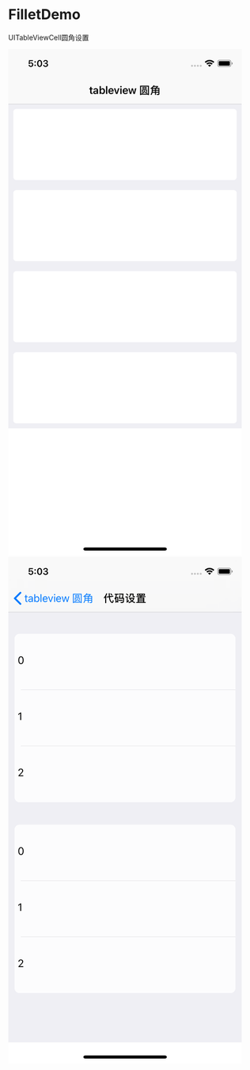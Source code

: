 # FilletDemo
UITableViewCell圆角设置

![demo1](https://github.com/dengfeng520/FilletDemo/blob/master/roundtwo.png)
![demo2](https://github.com/dengfeng520/FilletDemo/blob/master/round.png)

